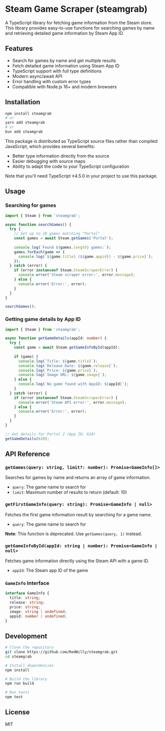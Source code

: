# Steam Game Scraper (steamgrab)

A TypeScript library for fetching game information from the Steam store. This library provides easy-to-use functions for searching games by name and retrieving detailed game information by Steam App ID.

## Features

- Search for games by name and get multiple results
- Fetch detailed game information using Steam App ID
- TypeScript support with full type definitions
- Modern async/await API
- Error handling with custom error types
- Compatible with Node.js 16+ and modern browsers

## Installation

```bash
npm install steamgrab
# or
yarn add steamgrab
# or
bun add steamgrab
```

This package is distributed as TypeScript source files rather than compiled JavaScript, which provides several benefits:

- Better type information directly from the source
- Easier debugging with source maps
- Ability to adapt the code to your TypeScript configuration

Note that you'll need TypeScript ≥4.5.0 in your project to use this package.

## Usage

### Searching for games

```typescript
import { Steam } from 'steamgrab';

async function searchGames() {
  try {
    // Get up to 10 games matching "Portal"
    const games = await Steam.getGames('Portal');
    
    console.log(`Found ${games.length} games:`);
    games.forEach(game => {
      console.log(`${game.title} (${game.appid}) - ${game.price}`);
    });
  } catch (error) {
    if (error instanceof Steam.SteamScraperError) {
      console.error('Steam scraper error:', error.message);
    } else {
      console.error('Error:', error);
    }
  }
}

searchGames();
```

### Getting game details by App ID

```typescript
import { Steam } from 'steamgrab';

async function getGameDetails(appId: number) {
  try {
    const game = await Steam.getGameInfoById(appId);
    
    if (game) {
      console.log(`Title: ${game.title}`);
      console.log(`Release Date: ${game.release}`);
      console.log(`Price: ${game.price}`);
      console.log(`Image URL: ${game.image}`);
    } else {
      console.log(`No game found with AppID: ${appId}`);
    }
  } catch (error) {
    if (error instanceof Steam.SteamScraperError) {
      console.error('Steam API error:', error.message);
    } else {
      console.error('Error:', error);
    }
  }
}

// Get details for Portal 2 (App ID: 620)
getGameDetails(620);
```

## API Reference

### `getGames(query: string, limit?: number): Promise<GameInfo[]>`

Searches for games by name and returns an array of game information.

- `query`: The game name to search for
- `limit`: Maximum number of results to return (default: 10)

### `getFirstGameInfo(query: string): Promise<GameInfo | null>`

Fetches the first game information result by searching for a game name.

- `query`: The game name to search for

**Note**: This function is deprecated. Use `getGames(query, 1)` instead.

### `getGameInfoById(appId: string | number): Promise<GameInfo | null>`

Fetches game information directly using the Steam API with a game ID.

- `appId`: The Steam app ID of the game

### `GameInfo` Interface

```typescript
interface GameInfo {
  title: string;
  release: string;
  price: string;
  image: string | undefined;
  appid: number | undefined;
}
```

## Development

```bash
# Clone the repository
git clone https://github.com/RedWilly/steamgrab.git
cd steamgrab

# Install dependencies
npm install

# Build the library
npm run build

# Run tests
npm test
```

## License

MIT
